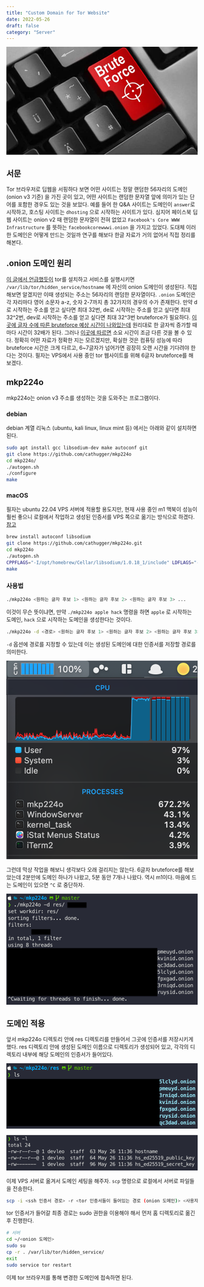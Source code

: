 ```yaml
---
title: "Custom Domain for Tor Website"
date: 2022-05-26
draft: false
category: "Server"
---
```


![img](img/tor-custom-domain/1.jpg)

## 서문

Tor 브라우저로 딥웹을 서핑하다 보면 어떤 사이트는 정말 랜덤한 56자리의 도메인 (onion v3 기준) 을 가진 곳이 있고, 어떤 사이트는 랜덤한 문자열 앞에 의미가 있는 단어를 포함한 경우도 있는 것을 보았다. 예를 들어 한 Q&A 사이트는 도메인이 `answer`로 시작하고, 호스팅 사이트는 `dhosting` 으로 시작하는 사이트가 있다. 심지어 페이스북 딥웹 사이트는 onion v2 때 랜덤한 문자열이 전혀 없었고 `Facebook's Core WWW Infrastructure` 를 뜻하는 `facebookcorewwwi.onion` 을 가지고 있었다. 도대체 이러한 도메인은 어떻게 만드는 것일까 연구를 해보다 한글 자료가 거의 없어서 직접 정리를 해본다.

## .onion 도메인 원리

[이 글에서 언급했듯이](/posts/secret-hugo-blog) tor를 설치하고 서비스를 실행시키면 `/var/lib/tor/hidden_service/hostname` 에 자신의 onion 도메인이 생성된다. 직접 해보면 알겠지만 이때 생성되는 주소는 56자리의 랜덤한 문자열이다. `.onion` 도메인은 각 자리마다 영어 소문자 a-z, 숫자 2-7까지 총 32가지의 경우의 수가 존재한다. 만약 d로 시작하는 주소를 얻고 싶다면 최대 32번, de로 시작하는 주소를 얻고 싶다면 최대 32^2번, dev로 시작하는 주소를 얻고 싶다면 최대 32^3번 bruteforce가 필요하다. [이 곳에 글자 수에 따른 bruteforce 예상 시간이 나와있는데](https://pastebin.com/hdB8QU6z) 원리대로 한 글자씩 증가할 때 마다 시간이 32배가 된다. 그러나 [이곳에 따르면](https://leastwastefulcities.com/page-91/tor-7/#i-2) 소요 시간이 조금 다른 것을 볼 수 있다. 정확히 어떤 자료가 정확한 지는 모르겠지만, 확실한 것은 컴퓨팅 성능에 따라 bruteforce 시간은 크게 다르고, 6~7글자가 넘어가면 굉장히 오랜 시간을 기다려야 한다는 것이다. 필자는 VPS에서 사용 중인 tor 웹사이트를 위해 6글자 bruteforce를 해보겠다.

## mkp224o

mkp224o는 onion v3 주소를 생성하는 것을 도와주는 프로그램이다.

### debian

debian 계열 리눅스 (ubuntu, kali linux, linux mint 등) 에서는 아래와 같이 설치하면 된다.

```bash
sudo apt install gcc libsodium-dev make autoconf git
git clone https://github.com/cathugger/mkp224o
cd mkp224o/
./autogen.sh
./configure
make
```

### macOS

필자는 ubuntu 22.04 VPS 서버에 적용할 용도지만, 현재 사용 중인 m1 맥북이 성능이 훨씬 좋으니 로컬에서 작업하고 생성된 인증서를 VPS 쪽으로 옮기는 방식으로 하겠다. [참고](https://github.com/cathugger/mkp224o/issues/43)

```bash
brew install autoconf libsodium
git clone https://github.com/cathugger/mkp224o.git
cd mkp224o
./autogen.sh
CPPFLAGS="-I/opt/homebrew/Cellar/libsodium/1.0.18_1/include" LDFLAGS="-L/opt/homebrew/Cellar/libsodium/1.0.18_1/lib" ./configure
make
```

### 사용법

```bash
./mkp224o <원하는 글자 후보 1> <원하는 글자 후보 2> <원하는 글자 후보 3> ...
```

이것이 무슨 뜻이냐면, 만약 `./mkp224o apple hack` 명령을 하면 `apple` 로 시작하는 도메인, `hack` 으로 시작하는 도메인을 생성한다는 것이다.

```bash
./mkp224o -d <경로> <원하는 글자 후보 1> <원하는 글자 후보 2> <원하는 글자 후보 3> ...
```

`-d` 옵션에 경로를 지정할 수 있는데 이는 생성된 도메인에 대한 인증서를 저장할 경로를 의미한다.

![img](img/tor-custom-domain/2.png)

그런데 막상 작업을 해보니 생각보다 오래 걸리지는 않는다. 6글자 bruteforce를 해보았는데 2분만에 도메인 하나가 나왔고, 5분 동안 7개나 나왔다. 역시 m1이다. 마음에 드는 도메인이 있으면 `^C` 로 중단하자.

![img](img/tor-custom-domain/3.png)

## 도메인 적용

앞서 mkp224o 디렉토리 안에 res 디렉토리를 만들어서 그곳에 인증서를 저장시키게 했다. res 디렉토리 안에 생성된 도메인 이름으로 디렉토리가 생성되어 있고, 각각의 디렉토리 내부에 해당 도메인의 인증서가 들어있다.

![img](img/tor-custom-domain/5.png)

![img](img/tor-custom-domain/4.png)

이제 VPS 서버로 옮겨서 도메인 세팅을 해주자. `scp` 명령으로 로컬에서 서버로 파일들을 전송한다.

```bash
scp -i <ssh 인증서 경로> -r <tor 인증서들이 들어있는 경로 (onion 도메인)> <사용자>@<서버 ip>:/home/<사용자>
```

tor 인증서가 들어갈 최종 경로는 sudo 권한을 이용해야 해서 먼저 홈 디렉토리로 옮긴 후 진행한다.

```bash
# 서버
cd ~/<onion 도메인>
sudo su
cp -r . /var/lib/tor/hidden_service/
exit
sudo service tor restart
```

이제 tor 브라우저를 통해 변경한 도메인에 접속하면 된다.
